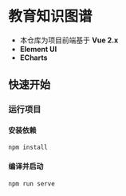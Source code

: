 # 教育知识图谱

- 本仓库为项目前端基于 **Vue 2.x**
- **Element UI**
- **ECharts**

## 快速开始

### 运行项目

#### 安装依赖

```shell
npm install
```

#### 编译并启动

```shell
npm run serve
```

